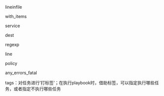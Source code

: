 lineinfile

with_items

service

dest

regexp

line

policy

any_errors_fatal

tags：对任务进行’打标签’；在执行playbook时，借助标签，可以指定执行哪些任务，或者指定不执行哪些任务

